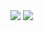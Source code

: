 <img src="https://www.codewars.com/users/mvaydev/badges/large?theme=light" />
<img src="https://github-readme-stats.vercel.app/api/top-langs?username=mvaydev" />
